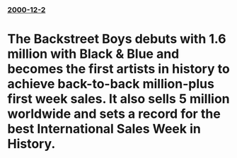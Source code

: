 ### [2000-12-2](/news/2000/12/2/index.md)

# The Backstreet Boys debuts with 1.6 million with Black & Blue and becomes the first artists in history to achieve back-to-back million-plus first week sales. It also sells 5 million worldwide and sets a record for the best International Sales Week in History.



